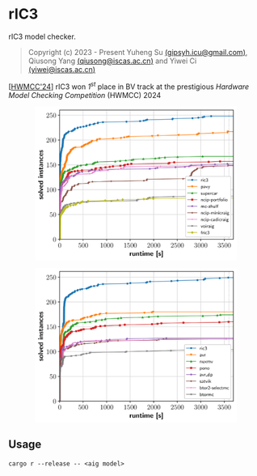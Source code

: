 # rIC3

rIC3 model checker.

> Copyright (c) 2023 - Present  Yuheng Su [(gipsyh.icu@gmail.com)](gipsyh.icu@gmail.com), Qiusong Yang [(qiusong@iscas.ac.cn)](qiusong@iscas.ac.cn) and  Yiwei Ci [(yiwei@iscas.ac.cn)](yiwei@iscas.ac.cn)

[[HWMCC'24](https://hwmcc.github.io/2024/)] rIC3 won *1<sup>st</sup>* place in BV track at the prestigious *Hardware Model Checking Competition* (HWMCC) 2024
<p align="center">
	<img align="center" width="400" height="auto" src="./images/hwmcc24_aiger.png"></img>
</p>

<p align="center">
	<img align="center" width="400" height="auto" src="./images/hwmcc24_btor2_bv.png"></img>
</p>

## Usage
```
cargo r --release -- <aig model>
```
